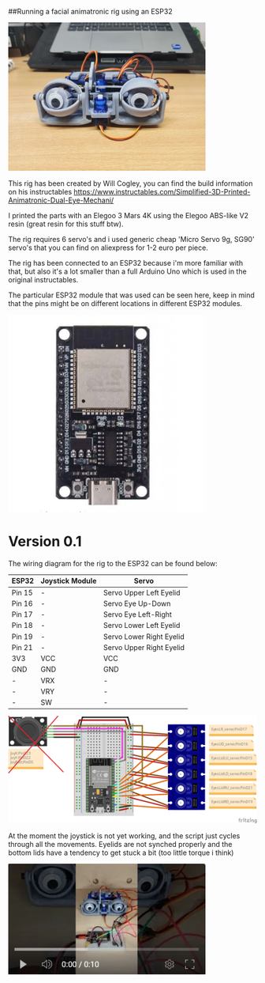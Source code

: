 ##Running a facial animatronic rig using an ESP32

<img src="https://github.com/IamIamI/Facial_anamatronic/blob/main/images/IMG_20230830_120850.jpg?raw=true" width="400" />

This rig has been created by Will Cogley, you can find the build information on his instructables
https://www.instructables.com/Simplified-3D-Printed-Animatronic-Dual-Eye-Mechani/

I printed the parts with an Elegoo 3 Mars 4K using the Elegoo ABS-like V2 resin (great resin for this stuff btw).

The rig requires 6 servo's and i used generic cheap 'Micro Servo 9g, SG90' servo's that you can find on aliexpress for 1-2 euro per piece.

The rig has been connected to an ESP32 because i'm more familiar with that, but also it's a lot smaller than a full Arduino Uno which is used in the original instructables.

The particular ESP32 module that was used can be seen here, keep in mind that the pins might be on different locations in different ESP32 modules.

<img src="https://github.com/IamIamI/Facial_anamatronic/blob/main/images/esp32-development-board-wifi-and-bluetooth-with-ch340-usb-type-c-citytech-bd-bangladesh-1-1000x1000h.jpg?raw=true" width="400" />

# Version 0.1

The wiring diagram for the rig to the ESP32 can be found below:

| ESP32 | Joystick Module | Servo |
| ---|---|--- |
| Pin 15 | - | Servo Upper Left Eyelid|
| Pin 16 | - | Servo Eye Up-Down|
| Pin 17 | - | Servo Eye Left-Right|
| Pin 18 | - | Servo Lower Left Eyelid|
| Pin 19 | - | Servo Lower Right Eyelid|
| Pin 21 | - | Servo Upper Right Eyelid|
| 3V3 | VCC | VCC |
| GND | GND | GND |
| - | VRX | - |
| - | VRY | - |
| - | SW | - |

<img src="https://github.com/IamIamI/Facial_anamatronic/blob/main/images/FaceAnimatronic_V3_bb.jpg?raw=true" width="800" />

At the moment the joystick is not yet working, and the script just cycles through all the movements. Eyelids are not synched properly and the bottom lids have a tendency to get stuck a bit (too little torque i think) 

[<img src="https://github.com/IamIamI/Facial_anamatronic/blob/main/images/Screenshot%202023-09-03%20180255.png" width="400"/>](https://youtube.com/shorts/eza7w3FqX48)
